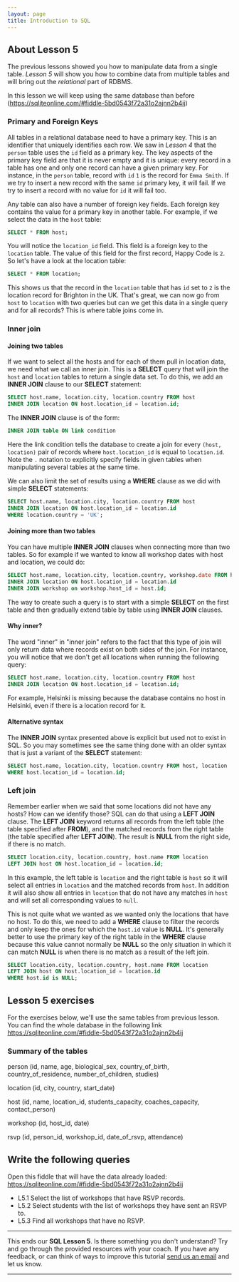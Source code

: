 ```yaml
---
layout: page
title: Introduction to SQL
---
```


## About Lesson 5

The previous lessons showed you how to manipulate data from a single table. _Lesson 5_ will show you how to combine data from multiple tables and will bring out the _relational_ part of RDBMS.

In this lesson we will keep using the same database than before (https://sqliteonline.com/#fiddle-5bd0543f72a31o2ajnn2b4ij)

### Primary and Foreign Keys

All tables in a relational database need to have a primary key. This is an identifier that uniquely identifies each row. We saw in _Lesson 4_ that the `person` table uses the `id` field as a primary key. The key aspects of the primary key field are that it is never empty and it is unique: every record in a table has one and only one record can have a given primary key. For instance, in the `person` table, record with `id` `1` is the record for `Emma Smith`. If we try to insert a new record with the same `id` primary key, it will fail. If we try to insert a record with no value for `id` it will fail too.

Any table can also have a number of foreign key fields. Each foreign key contains the value for a primary key in another table. For example, if we select the data in the `host` table:

```SQL
SELECT * FROM host;
```

You will notice the `location_id` field. This field is a foreign key to the `location` table. The value of this field for the first record, Happy Code is `2`. So let's have a look at the location table:

```SQL
SELECT * FROM location;
```

This shows us that the record in the `location` table that has `id` set to `2` is the location record for Brighton in the UK. That's great, we can now go from `host` to `location` with two queries but can we get this data in a single query and for all records? This is where table joins come in.

### Inner join

#### Joining two tables

If we want to select all the hosts and for each of them pull in location data, we need what we call an inner join. This is a **SELECT** query that will join the `host` and `location` tables to return a single data set. To do this, we add an **INNER JOIN** clause to our **SELECT** statement:

```SQL
SELECT host.name, location.city, location.country FROM host
INNER JOIN location ON host.location_id = location.id;
```

The **INNER JOIN** clause is of the form:

```SQL
INNER JOIN table ON link condition
```

Here the link condition tells the database to create a join for every `(host, location)` pair of records where `host.location_id` is equal to `location.id`. Note the `.` notation to explicitly specify fields in given tables when manipulating several tables at the same time.

We can also limit the set of results using a **WHERE** clause as we did with simple **SELECT** statements:

```SQL
SELECT host.name, location.city, location.country FROM host
INNER JOIN location ON host.location_id = location.id
WHERE location.country = 'UK';
```

#### Joining more than two tables

You can have multiple **INNER JOIN** clauses when connecting more than two tables. So for example if we wanted to know all workshop dates with host and location, we could do:

```SQL
SELECT host.name, location.city, location.country, workshop.date FROM host
INNER JOIN location ON host.location_id = location.id
INNER JOIN workshop on workshop.host_id = host.id;
```

The way to create such a query is to start with a simple **SELECT** on the first table and then gradually extend table by table using **INNER JOIN** clauses.

#### Why inner?

The word "inner" in "inner join" refers to the fact that this type of join will only return data where records exist on both sides of the join. For instance, you will notice that we don't get all locations when running the following query:

```SQL
SELECT host.name, location.city, location.country FROM host
INNER JOIN location ON host.location_id = location.id;
```

For example, Helsinki is missing because the database contains no host in Helsinki, even if there is a location record for it.

#### Alternative syntax

The **INNER JOIN** syntax presented above is explicit but used not to exist in SQL. So you may sometimes see the same thing done with an older syntax that is just a variant of the **SELECT** statement:

```SQL
SELECT host.name, location.city, location.country FROM host, location
WHERE host.location_id = location.id;
```

### Left join

Remember earlier when we said that some locations did not have any hosts? How can we identify those? SQL can do that using a **LEFT JOIN** clause. The **LEFT JOIN** keyword returns all records from the left table (the table specified after **FROM**), and the matched records from the right table (the table specified after **LEFT JOIN**). The result is **NULL** from the right side, if there is no match.

```SQL
SELECT location.city, location.country, host.name FROM location
LEFT JOIN host ON host.location_id = location.id;
```

In this example, the left table is `location` and the right table is `host` so it will select all entries in `location` and the matched records from `host`. In addition it will also show all entries in `location` that do not have any matches in `host` and will set all corresponding values to `null`.

This is not quite what we wanted as we wanted only the locations that have no host. To do this, we need to add a **WHERE** clause to filter the records and only keep the ones for which the `host.id` value is **NULL**. It's generally better to use the primary key of the right table in the **WHERE** clause because this value cannot normally be **NULL** so the only situation in which it can match **NULL** is when there is no match as a result of the left join.

```SQL
SELECT location.city, location.country, host.name FROM location
LEFT JOIN host ON host.location_id = location.id
WHERE host.id is NULL;
```

## Lesson 5 exercises

For the exercises below, we'll use the same tables from previous lesson. You can find the whole database in the following link https://sqliteonline.com/#fiddle-5bd0543f72a31o2ajnn2b4ij

### Summary of the tables

person (id, name, age, biological_sex, country_of_birth, country_of_residence, number_of_children, studies)

location (id, city, country, start_date)

host (id, name, location_id, students_capacity, coaches_capacity, contact_person)

workshop (id, host_id, date)

rsvp (id, person_id, workshop_id, date_of_rsvp, attendance)

## Write the following queries

Open this fiddle that will have the data already loaded: https://sqliteonline.com/#fiddle-5bd0543f72a31o2ajnn2b4ij
* L5.1 Select the list of workshops that have RSVP records.
* L5.2 Select students with the list of workshops they have sent an RSVP to.
* L5.3 Find all workshops that have no RSVP.

---
This ends our **SQL Lesson 5**. Is there something you don't understand? Try and go through the provided resources with your coach. If you have any feedback, or can think of ways to improve this tutorial [send us an email](mailto:feedback@codebar.io) and let us know.

---
